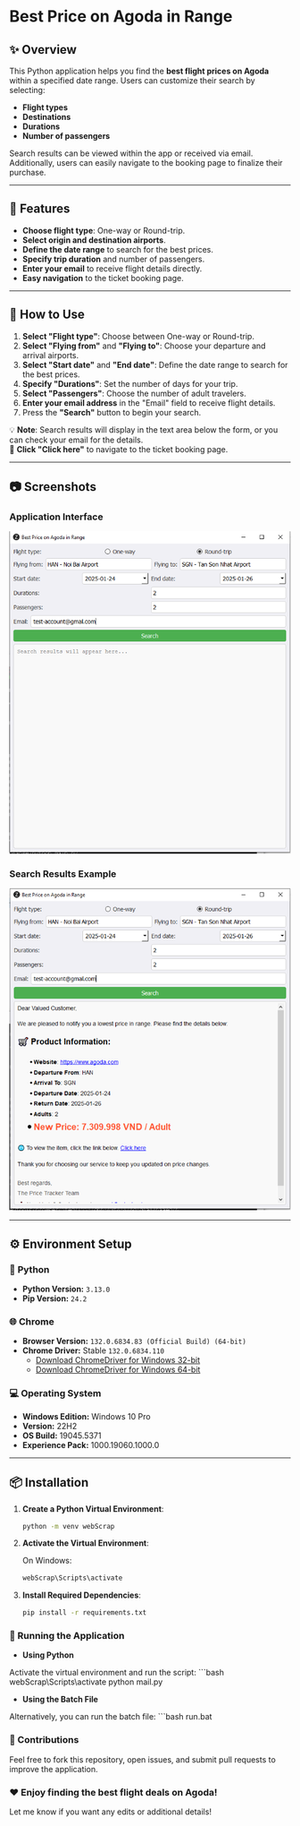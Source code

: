 # **Best Price on Agoda in Range**  

## :sparkles: **Overview**  
This Python application helps you find the **best flight prices on Agoda** within a specified date range. Users can customize their search by selecting:
- **Flight types**
- **Destinations**
- **Durations**
- **Number of passengers**

Search results can be viewed within the app or received via email. Additionally, users can easily navigate to the booking page to finalize their purchase.

---

## :dart: **Features**  
- **Choose flight type**: One-way or Round-trip.  
- **Select origin and destination airports**.  
- **Define the date range** to search for the best prices.  
- **Specify trip duration** and number of passengers.  
- **Enter your email** to receive flight details directly.  
- **Easy navigation** to the ticket booking page.  

---

## :wrench: **How to Use**  
1. **Select "Flight type"**: Choose between One-way or Round-trip.  
2. **Select "Flying from"** and **"Flying to"**: Choose your departure and arrival airports.  
3. **Select "Start date"** and **"End date"**: Define the date range to search for the best prices.  
4. **Specify "Durations"**: Set the number of days for your trip.  
5. **Select "Passengers"**: Choose the number of adult travelers.  
6. **Enter your email address** in the "Email" field to receive flight details.  
7. Press the **"Search"** button to begin your search.  

:bulb: **Note**: Search results will display in the text area below the form, or you can check your email for the details.  
:link: **Click "Click here"** to navigate to the ticket booking page.

---

## :camera: **Screenshots**  

### **Application Interface**  
![Screenshot 1](Screenshot_1.png)  

### **Search Results Example**  
![Screenshot 2](Screenshot_2.png)  

---

## :gear: **Environment Setup**  

### :snake: **Python**  
- **Python Version:** `3.13.0`  
- **Pip Version:** `24.2`  

### :globe_with_meridians: **Chrome**  
- **Browser Version:** `132.0.6834.83 (Official Build) (64-bit)`  
- **Chrome Driver:** Stable `132.0.6834.110`  
  - [Download ChromeDriver for Windows 32-bit](https://storage.googleapis.com/chrome-for-testing-public/132.0.6834.110/win32/chromedriver-win32.zip)  
  - [Download ChromeDriver for Windows 64-bit](https://storage.googleapis.com/chrome-for-testing-public/132.0.6834.110/win64/chromedriver-win64.zip)  

### :computer: **Operating System**  
- **Windows Edition:** Windows 10 Pro  
- **Version:** 22H2  
- **OS Build:** 19045.5371  
- **Experience Pack:** 1000.19060.1000.0  

---

## :package: **Installation**  

1. **Create a Python Virtual Environment**:  
   ```bash
   python -m venv webScrap
2. **Activate the Virtual Environment**:

   On Windows:
   ```bash
   webScrap\Scripts\activate
3. **Install Required Dependencies**:
    ```bash
    pip install -r requirements.txt
    
### :runner: Running the Application
- **Using Python**

Activate the virtual environment and run the script:
    ```bash
    webScrap\Scripts\activate
    python mail.py
    
- **Using the Batch File**

Alternatively, you can run the batch file:
    ```bash
    run.bat
    
### :raising_hand: Contributions
Feel free to fork this repository, open issues, and submit pull requests to improve the application.

### :heart: Enjoy finding the best flight deals on Agoda!

Let me know if you want any edits or additional details!
